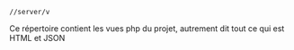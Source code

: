 `//server/v`

Ce répertoire contient les vues php du projet, autrement dit tout ce qui est HTML et JSON